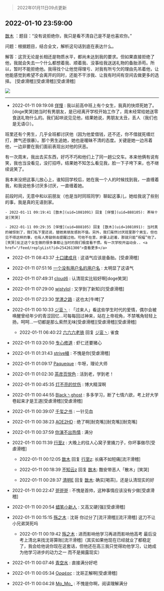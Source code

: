 > 2022年01月11日09点更新
<link rel="stylesheet" href="https://cdn.jsdelivr.net/gh/taotie6/sampleJSON@main/css/photo_show.css">
<meta name="referrer" content="no-referrer" />


 ## 2022-01-10 23:59:00 

 [㪚木](https://www.coolapk.com/feed/32736118?shareKey=MjQyMjIyN2JmNDNmNjFkYzY5Yjc~) ：题目：“没有说拒绝你，我只是看不清自己是不是也喜欢你。”

问题：根据题目，结合全文，解析这句话到底在表达什么。

解答：这货无论是长相还是物质水平，都尚未达到我的要求。但如果直接拒绝了他，我就会失去一个什么都想着我、顺着我、没事给我送送礼物的备胎添苟。所以，暂时不能拒绝他<!--break-->。我得找个让他觉得理亏、对我有所亏欠的理由先吊着他，让他能感觉到希望不会离开的同时，还能不干涉我、让我有时间有空间去做更多的选择。
[受虐滑稽][受虐滑稽][受虐滑稽] 

<div class="album">
<img class="img-item" src="http://image.coolapk.com/feed/2019/0428/07/1081091_1556409178_1199@400x220.gif" />
</div>

 ------- 

- 2022-01-11 09:19:08 [佯慢](uid=888105) : 我以前高中班上有个女生，我真的快烦死她了。[doge笑哭]她当时有男朋友，是已经离开学校开始工作了，周末经常给她送零食送礼物什么的。我们起哄说见见他，结果她说，男朋友太丑，丢人（我们也是无语😑）。

班里还有个男生，几乎全班都讨厌他（因为他爱借钱，还不还，你不借就死缠烂打<!--break-->，脾气还很暴）。那个男生追她，她也是暧昧不清的态度。关键是她一边吊着他，一边非要在我们面前表现出对他的厌恶。

有一次周末，我出去买东西，好巧不巧和他们上了同一趟公交车。本来他俩有说有笑，我也当没看见，没打招呼。结果她不知怎么看见我，脸一下子垮下来，也不继续说笑了。

我本来没把这事儿放心上，谁知回学校后，她在我一个人的时候找到我，一直缠着我，和我说他多讨厌多讨厌，一直缠着她。

前段时间，无意中和以前朋友（也是当时同班同学）聊起这事儿，她给我说了些别的事，我是真的无语到家。 

    - 2022-01-11 09:19:41 [㪚木](uid=1081091) 回复 [佯慢](uid=888105): 茶味十足[笑哭] 

    - 2022-01-11 09:29:35 [佯慢](uid=888105) 回复 [㪚木](uid=1081091): 当时真的被惊到了，我们私下里还说，替她男朋友感到不值。另外，我们虽然讨厌班里那个男生，但也见不得这样的事，也有人旁敲侧击提醒过他。可他不在意，非要上赶着，那就只能“祝福”他了。[笑哭]反正这个女生做的很多事都让当时的我们极度看不惯。有一次学校开运动会.. <a href="/feed/replyList?id=254261300">查看更多</a> 

- 2022-01-11 08:43:37 [十口建成月](uid=2373056) : 这语气应该是备胎。[受虐滑稽] 

- 2022-01-11 07:51:16 [一个没有用户名的用户名](uid=1314924) : 太明显了这语气 

- 2022-01-11 07:49:31 [cloud6](uid=852635) : 认清现实比较好啊[doge笑哭] 

- 2022-01-11 07:29:00 [wjstylol](uid=15345635) : 又学到了新知识[受虐滑稽] 

- 2022-01-11 07:23:30 [学渣之路](uid=935369) : 这也太[牛啤]了 

- 2022-01-11 00:10:33 [ジ衮丶](uid=494451) : 「过来人」看这些学生时代的爱情，偶尔会被唤醒曾经年少的青涩回忆…可每每回过神来，站在上帝视角，不禁嘴角轻轻上扬，呵呵…一切都是那么索然无味[受虐滑稽][受虐滑稽][受虐滑稽] 

    - 2022-01-11 06:40:22 [六六六老铁](uid=1165265) 回复 [ジ衮丶](uid=494451): 雀食 

- 2022-01-11 03:20:50 [专心修道](uid=3218687) : 虾仁还要猪心 

- 2022-01-11 01:31:43 [strive植](uid=1468928) : 不愧是你[受虐滑稽] 

- 2022-01-11 01:09:17 [Paqueque](uid=685582) : 牛呀，理论大师 

- 2022-01-11 01:02:30 [茶彦页悦色](uid=653560) : 活到老，学到老！ 

- 2022-01-11 00:45:35 [灯不亮的忧伤](uid=2715037) : 博大精深啊 

- 2022-01-11 00:44:55 [Black丶ghost](uid=792784) : 多多学习，断了七情六欲，考上好大学卷起来才是王道[受虐滑稽][受虐滑稽] 

- 2022-01-11 00:39:07 [千玺之书](uid=17757733) : 一针见血 

- 2022-01-11 00:38:23 [AOE2HD](uid=1269105) : 绝了啊[耐克嘴][耐克嘴][耐克嘴] 

- 2022-01-11 00:37:59 [你演不出热情](uid=6437901) : 满分 

- 2022-01-11 00:11:39 [行至z](uid=582810) : 大晚上的往人心窝子里捅刀子，你坏事做尽[受虐滑稽] 

    - 2022-01-11 00:12:05 [㪚木](uid=1081091) 回复 [行至z](uid=582810): 长痛不如短痛[流汗滑稽] 

    - 2022-01-11 00:18:39 [不知云z](uid=5657858) 回复 [㪚木](uid=1081091): 酷安带恶人「散木」[笑哭] 

    - 2022-01-11 00:28:37 [清明E](uid=1792072) 回复 [㪚木](uid=1081091): 确实[喝茶]，还是认清现实的好 

- 2022-01-11 00:22:47 [戼戼戼](uid=4044548) : 不愧是首帅，这种事情应该没有少做[受虐滑稽] 

- 2022-01-11 00:20:54 [蜡笔小新人](uid=4236945) : 又高又硬[强][受虐滑稽] 

- 2022-01-11 00:15:15 [殇之木](uid=1085570) : 沈哥  你过分了[流汗滑稽][流汗滑稽]  这刀不让小兄弟哭死吗 

    - 2022-01-11 00:19:42 [殇之木](uid=1085570) : 进而影响他学习再进而影响他高考 最后没考上清北来找沈哥算账[流汗滑稽]（其实如果他现在已经就业了都稳定了，我会给他说你现在这套话，但他还在高三我只觉得劝他学习，让她成为他学习进步的动力之一 而不是揭露现实） 

- 2022-01-11 00:07:46 [青空水](uid=2178733) : 直接满分好吧 

- 2022-01-11 00:05:34 [Ορφέας](uid=681391) : 沈哥正解啊[受虐滑稽] 

- 2022-01-11 00:04:28 [Mo_Mo_](uid=432865) : 不愧是你啊，阅读理解满分 

